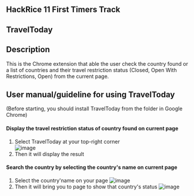 ## HackRice 11 First Timers Track

## TravelToday

## Description
This is the Chrome extension that able the user check the country found or a list of countries and their travel restriction status (Closed, Open With Restrictions, Open) from the current page.

## User manual/guideline for using TravelToday
(Before starting, you should install TravelToday from the folder in Google Chrome)
#### Display the travel restriction status of country found on current page
1) Select TravelToday at your top-right corner <br>
![image](https://user-images.githubusercontent.com/80609325/133921738-23fc5613-ecdb-41f1-85a1-cf5bc7eca3f6.png)
2) Then it will display the result

#### Search the country by selecting the country's name on current page
1) Select the country'name on your page
![image](https://user-images.githubusercontent.com/80609325/133921659-42fb115c-ee78-470f-a8b6-e7c25e1d58f9.png)
2) Then it will bring you to page to show that country's status
![image](https://user-images.githubusercontent.com/80609325/133921648-fedf4c82-376d-4844-93c6-870666ae7a1b.png)

